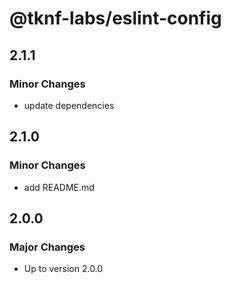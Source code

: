 # @tknf-labs/eslint-config

## 2.1.1

### Minor Changes

- update dependencies

## 2.1.0

### Minor Changes

- add README.md

## 2.0.0

### Major Changes

- Up to version 2.0.0
